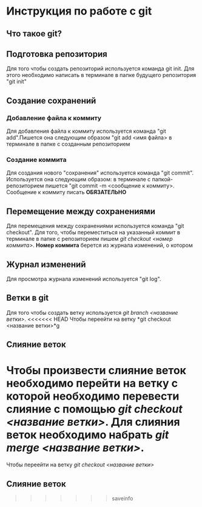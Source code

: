 # Инструкция по работе с git 

## Что такое git?

## Подготовка  репозитория
Для того чтобы создать репозиторий используется команда git init.  Для этого необходимо написать в терминале в папке будущего репозитория "git init"

## Создание сохранений

### Добавление файла к коммиту
Для добавления файла к коммиту используется команда "git add".Пишется она следующим образом "git add <имя файла> в терминале в папке с созданным репозиторием

### Создание коммита
Для создания нового "сохранения" используется команда "git commit". Используется она следующим образом: в терминале с папкой-репозиторием пишется "git commit -m <сообщение к коммиту>. Сообщение к коммиту писать **ОБЯЗАТЕЛЬНО**
## Перемещение между сохранениями
Для перемещения между сохранениями используется команда "git checkout". Для того, чтобы переместиться на указанный коммит в терминале в папке с репозиторием пишем *git checkout <номер коммита>*. **Номер коммита** берется из журнала изменений, о котором 

## Журнал изменений
Для просмотра журнала изменений используется "git log".
## Ветки в git
Для того чтобы создать ветку используется *git branch <название ветки>*.
<<<<<<< HEAD
Чтобы переейти на ветку *git checkout <название ветки>*g
## Слияние веток
Чтобы произвести слияние веток необходимо перейти на ветку с которой необходимо перевести слияние с  помощью *git checkout <название ветки>*. Для слияния веток необходимо набрать *git merge <название ветки>*.
=======
Чтобы переейти на ветку *git checkout <название ветки>*
## Слияние веток
>>>>>>> saveinfo
